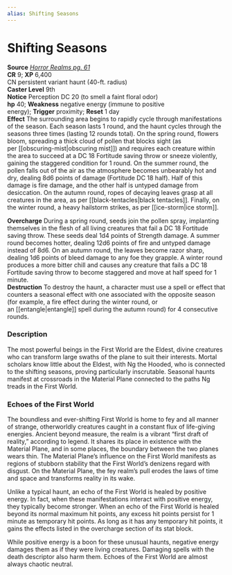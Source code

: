 ```yaml
---
alias: Shifting Seasons
---
```


# Shifting Seasons

**Source** [_Horror Realms pg. 61_](http://paizo.com/products/btpy9op8?Pathfinder-Campaign-Setting-Horror-Realms)  
**CR** 9; **XP** 6,400  
CN persistent variant haunt (40-ft. radius)  
**Caster Level** 9th  
**Notice** Perception DC 20 (to smell a faint floral odor)  
**hp** 40; **Weakness** negative energy (immune to positive energy); **Trigger** proximity; **Reset** 1 day  
**Effect** The surrounding area begins to rapidly cycle through manifestations of the season. Each season lasts 1 round, and the haunt cycles through the seasons three times (lasting 12 rounds total). On the spring round, flowers bloom, spreading a thick cloud of pollen that blocks sight (as per [[obscuring-mist|obscuring mist]]) and requires each creature within the area to succeed at a DC 18 Fortitude saving throw or sneeze violently, gaining the staggered condition for 1 round. On the summer round, the pollen falls out of the air as the atmosphere becomes unbearably hot and dry, dealing 8d6 points of damage (Fortitude DC 18 half). Half of this damage is fire damage, and the other half is untyped damage from desiccation. On the autumn round, ropes of decaying leaves grasp at all creatures in the area, as per [[black-tentacles|black tentacles]]. Finally, on the winter round, a heavy hailstorm strikes, as per [[ice-storm|ice storm]].  
  
**Overcharge** During a spring round, seeds join the pollen spray, implanting themselves in the flesh of all living creatures that fail a DC 18 Fortitude saving throw. These seeds deal 1d4 points of Strength damage. A summer round becomes hotter, dealing 12d6 points of fire and untyped damage instead of 8d6. On an autumn round, the leaves become razor sharp, dealing 1d6 points of bleed damage to any foe they grapple. A winter round produces a more bitter chill and causes any creature that fails a DC 18 Fortitude saving throw to become staggered and move at half speed for 1 minute.  
**Destruction** To destroy the haunt, a character must use a spell or effect that counters a seasonal effect with one associated with the opposite season (for example, a fire effect during the winter round, or an [[entangle|entangle]] spell during the autumn round) for 4 consecutive rounds.  

### Description

The most powerful beings in the First World are the Eldest, divine creatures who can transform large swaths of the plane to suit their interests. Mortal scholars know little about the Eldest, with Ng the Hooded, who is connected to the shifting seasons, proving particularly inscrutable. Seasonal haunts manifest at crossroads in the Material Plane connected to the paths Ng treads in the First World.

### Echoes of the First World

  
The boundless and ever-shifting First World is home to fey and all manner of strange, otherworldly creatures caught in a constant flux of life-giving energies. Ancient beyond measure, the realm is a vibrant “first draft of reality,” according to legend. It shares its place in existence with the Material Plane, and in some places, the boundary between the two planes wears thin. The Material Plane’s influence on the First World manifests as regions of stubborn stability that the First World’s denizens regard with disgust. On the Material Plane, the fey realm’s pull erodes the laws of time and space and transforms reality in its wake.  
  
Unlike a typical haunt, an echo of the First World is healed by positive energy. In fact, when these manifestations interact with positive energy, they typically become stronger. When an echo of the First World is healed beyond its normal maximum hit points, any excess hit points persist for 1 minute as temporary hit points. As long as it has any temporary hit points, it gains the effects listed in the overcharge section of its stat block.  
  
While positive energy is a boon for these unusual haunts, negative energy damages them as if they were living creatures. Damaging spells with the death descriptor also harm them. Echoes of the First World are almost always chaotic neutral.
